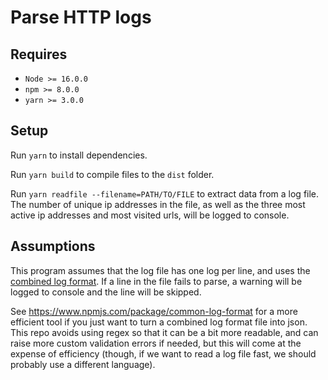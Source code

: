 # Parse HTTP logs

## Requires

 - `Node >= 16.0.0`
 - `npm >= 8.0.0`
 - `yarn >= 3.0.0`

## Setup

Run `yarn` to install dependencies.

Run `yarn build` to compile files to the `dist` folder.

Run `yarn readfile --filename=PATH/TO/FILE` to extract data from a log file. The number of unique ip addresses in the file, as well as the three most active ip addresses and most visited urls, will be logged to console.

## Assumptions

This program assumes that the log file has one log per line, and uses the [combined log format](https://httpd.apache.org/docs/2.4/logs.html). If a line in the file fails to parse, a warning will be logged to console and the line will be skipped.

See https://www.npmjs.com/package/common-log-format for a more efficient tool if you just want to turn a combined log format file into json. This repo avoids using regex so that it can be a bit more readable, and can raise more custom validation errors if needed, but this will come at the expense of efficiency (though, if we want to read a log file fast, we should probably use a different language).
